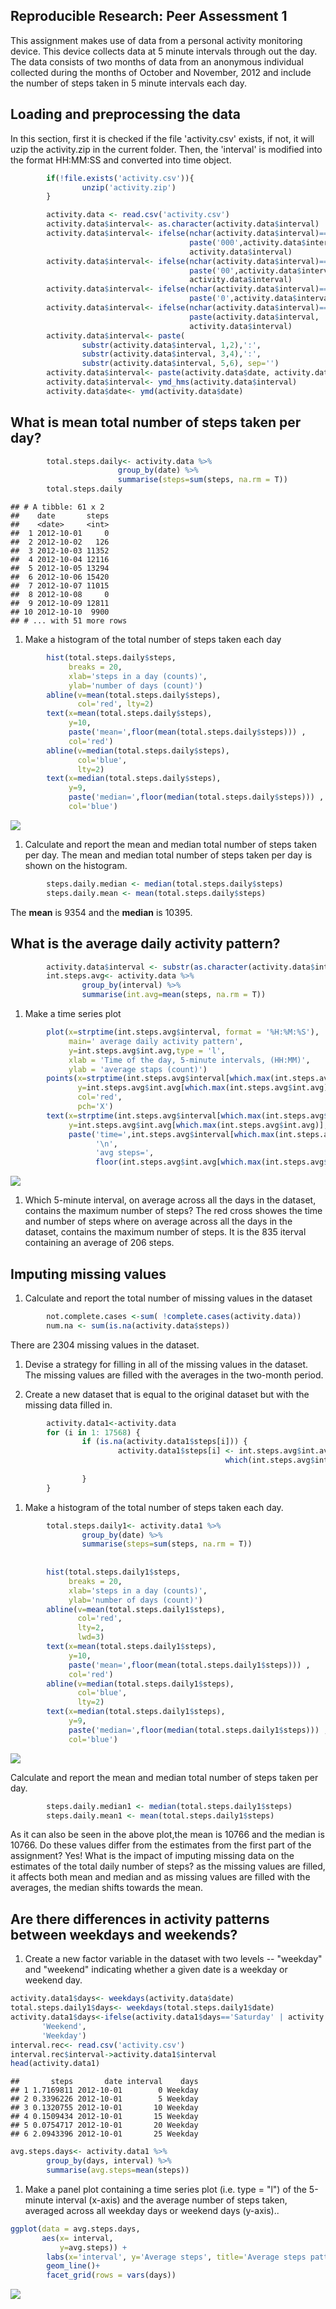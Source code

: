 Reproducible Research: Peer Assessment 1
----------------------------------------

This assignment makes use of data from a personal activity monitoring device. This device collects data at 5 minute intervals through out the day. The data consists of two months of data from an anonymous individual collected during the months of October and November, 2012 and include the number of steps taken in 5 minute intervals each day.

Loading and preprocessing the data
----------------------------------

In this section, first it is checked if the file 'activity.csv' exists, if not, it will uzip the activity.zip in the current folder. Then, the 'interval' is modified into the format HH:MM:SS and converted into time object.

``` r
        if(!file.exists('activity.csv')){
                unzip('activity.zip')
        }

        activity.data <- read.csv('activity.csv')
        activity.data$interval<- as.character(activity.data$interval)
        activity.data$interval<- ifelse(nchar(activity.data$interval)==1,
                                        paste('000',activity.data$interval, '00',sep = ''),
                                        activity.data$interval)
        activity.data$interval<- ifelse(nchar(activity.data$interval)==2, 
                                        paste('00',activity.data$interval, '00',sep = ''), 
                                        activity.data$interval)
        activity.data$interval<- ifelse(nchar(activity.data$interval)==3, 
                                        paste('0',activity.data$interval, '00',sep = ''),                                         activity.data$interval)
        activity.data$interval<- ifelse(nchar(activity.data$interval)==4,
                                        paste(activity.data$interval, '00',sep = ''), 
                                        activity.data$interval)
        activity.data$interval<- paste(
                substr(activity.data$interval, 1,2),':',
                substr(activity.data$interval, 3,4),':',
                substr(activity.data$interval, 5,6), sep='')
        activity.data$interval<- paste(activity.data$date, activity.data$interval)
        activity.data$interval<- ymd_hms(activity.data$interval)
        activity.data$date<- ymd(activity.data$date)
```

What is mean total number of steps taken per day?
-------------------------------------------------

``` r
        total.steps.daily<- activity.data %>%
                        group_by(date) %>%
                        summarise(steps=sum(steps, na.rm = T))
        total.steps.daily
```

    ## # A tibble: 61 x 2
    ##    date       steps
    ##    <date>     <int>
    ##  1 2012-10-01     0
    ##  2 2012-10-02   126
    ##  3 2012-10-03 11352
    ##  4 2012-10-04 12116
    ##  5 2012-10-05 13294
    ##  6 2012-10-06 15420
    ##  7 2012-10-07 11015
    ##  8 2012-10-08     0
    ##  9 2012-10-09 12811
    ## 10 2012-10-10  9900
    ## # ... with 51 more rows

1.  Make a histogram of the total number of steps taken each day

``` r
        hist(total.steps.daily$steps, 
             breaks = 20, 
             xlab='steps in a day (counts)', 
             ylab='number of days (count)')
        abline(v=mean(total.steps.daily$steps), 
               col='red', lty=2)
        text(x=mean(total.steps.daily$steps), 
             y=10, 
             paste('mean=',floor(mean(total.steps.daily$steps))) , 
             col='red')
        abline(v=median(total.steps.daily$steps), 
               col='blue', 
               lty=2)
        text(x=median(total.steps.daily$steps),
             y=9,
             paste('median=',floor(median(total.steps.daily$steps))) ,
             col='blue')
```

![](PA1_template_files/figure-markdown_github/hist-1.png)

1.  Calculate and report the mean and median total number of steps taken per day. The mean and median total number of steps taken per day is shown on the histogram.

``` r
        steps.daily.median <- median(total.steps.daily$steps)
        steps.daily.mean <- mean(total.steps.daily$steps)
```

The **mean** is 9354 and the **median** is 10395.

What is the average daily activity pattern?
-------------------------------------------

``` r
        activity.data$interval <- substr(as.character(activity.data$interval), 12, 19)
        int.steps.avg<- activity.data %>%
                group_by(interval) %>%
                summarise(int.avg=mean(steps, na.rm = T))
```

1.  Make a time series plot

``` r
        plot(x=strptime(int.steps.avg$interval, format = '%H:%M:%S'), 
             main=' average daily activity pattern',
             y=int.steps.avg$int.avg,type = 'l',
             xlab = 'Time of the day, 5-minute intervals, (HH:MM)',
             ylab = 'average staps (count)')
        points(x=strptime(int.steps.avg$interval[which.max(int.steps.avg$int.avg)], format = '%H:%M:%S'), 
               y=int.steps.avg$int.avg[which.max(int.steps.avg$int.avg)], 
               col='red', 
               pch='X')
        text(x=strptime(int.steps.avg$interval[which.max(int.steps.avg$int.avg)], format = '%H:%M:%S'),
             y=int.steps.avg$int.avg[which.max(int.steps.avg$int.avg)], col='red',
             paste('time=',int.steps.avg$interval[which.max(int.steps.avg$int.avg)],
                   '\n', 
                   'avg steps=',
                   floor(int.steps.avg$int.avg[which.max(int.steps.avg$int.avg)])), pos = 1)
```

![](PA1_template_files/figure-markdown_github/pattern.plot-1.png)

1.  Which 5-minute interval, on average across all the days in the dataset, contains the maximum number of steps? The red cross showes the time and number of steps where on average across all the days in the dataset, contains the maximum number of steps. It is the 835 iterval containing an average of 206 steps.

Imputing missing values
-----------------------

1.  Calculate and report the total number of missing values in the dataset

``` r
        not.complete.cases <-sum( !complete.cases(activity.data))        
        num.na <- sum(is.na(activity.data$steps))
```

There are 2304 missing values in the dataset.

1.  Devise a strategy for filling in all of the missing values in the dataset. The missing values are filled with the averages in the two-month period.

2.  Create a new dataset that is equal to the original dataset but with the missing data filled in.

``` r
        activity.data1<-activity.data
        for (i in 1: 17568) {
                if (is.na(activity.data1$steps[i])) {
                        activity.data1$steps[i] <- int.steps.avg$int.avg[ 
                                                which(int.steps.avg$interval==activity.data1$interval[i])] 
        
                }
        }
```

1.  Make a histogram of the total number of steps taken each day.

``` r
        total.steps.daily1<- activity.data1 %>%
                group_by(date) %>%
                summarise(steps=sum(steps, na.rm = T))
                
                
        hist(total.steps.daily1$steps, 
             breaks = 20, 
             xlab='steps in a day (counts)', 
             ylab='number of days (count)')
        abline(v=mean(total.steps.daily1$steps), 
               col='red',
               lty=2,
               lwd=3)
        text(x=mean(total.steps.daily1$steps), 
             y=10, 
             paste('mean=',floor(mean(total.steps.daily1$steps))) , 
             col='red')
        abline(v=median(total.steps.daily1$steps), 
               col='blue', 
               lty=2)
        text(x=median(total.steps.daily1$steps),
             y=9,
             paste('median=',floor(median(total.steps.daily1$steps))) ,
             col='blue')
```

![](PA1_template_files/figure-markdown_github/hist2-1.png)

Calculate and report the mean and median total number of steps taken per day.

``` r
        steps.daily.median1 <- median(total.steps.daily1$steps)
        steps.daily.mean1 <- mean(total.steps.daily1$steps)
```

As it can also be seen in the above plot,the mean is 10766 and the median is 10766. Do these values differ from the estimates from the first part of the assignment? Yes! What is the impact of imputing missing data on the estimates of the total daily number of steps? as the missing values are filled, it affects both mean and median and as missing values are filled with the averages, the median shifts towards the mean.

Are there differences in activity patterns between weekdays and weekends?
-------------------------------------------------------------------------

1.  Create a new factor variable in the dataset with two levels -- "weekday" and "weekend" indicating whether a given date is a weekday or weekend day.

``` r
activity.data1$days<- weekdays(activity.data$date)        
total.steps.daily1$days<- weekdays(total.steps.daily1$date)        
activity.data1$days<-ifelse(activity.data1$days=='Saturday' | activity.data1$days=='Sunday', 
       'Weekend', 
       'Weekday')
interval.rec<- read.csv('activity.csv')
interval.rec$interval->activity.data1$interval
head(activity.data1)
```

    ##       steps       date interval    days
    ## 1 1.7169811 2012-10-01        0 Weekday
    ## 2 0.3396226 2012-10-01        5 Weekday
    ## 3 0.1320755 2012-10-01       10 Weekday
    ## 4 0.1509434 2012-10-01       15 Weekday
    ## 5 0.0754717 2012-10-01       20 Weekday
    ## 6 2.0943396 2012-10-01       25 Weekday

``` r
avg.steps.days<- activity.data1 %>%
        group_by(days, interval) %>%
        summarise(avg.steps=mean(steps))
```

1.  Make a panel plot containing a time series plot (i.e. type = "l") of the 5-minute interval (x-axis) and the average number of steps taken, averaged across all weekday days or weekend days (y-axis)..

``` r
ggplot(data = avg.steps.days, 
       aes(x= interval, 
           y=avg.steps)) + 
        labs(x='interval', y='Average steps', title='Average steps pattern over weekends and weedays')+
        geom_line()+
        facet_grid(rows = vars(days))
```

![](PA1_template_files/figure-markdown_github/plot.weekend-1.png)
